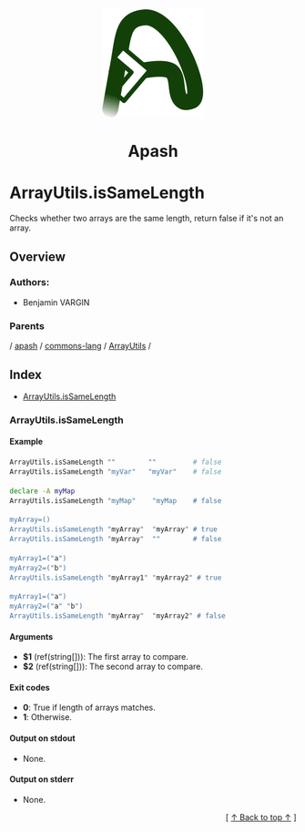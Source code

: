 
<div align='center' id='apash-top'>
  <a href='https://github.com/hastec-fr/apash'>
    <img alt='apash-logo' src='../../../../../../../assets/apash-logo.svg'/>
  </a>

  # Apash
</div>

# ArrayUtils.isSameLength

Checks whether two arrays are the same length, return false if it's not an array.

## Overview

### Authors:
* Benjamin VARGIN

### Parents
<!-- apash.parentBegin -->
[](../../../../.md) / [apash](../../../apash.md) / [commons-lang](../../commons-lang.md) / [ArrayUtils](../ArrayUtils.md) / 
<!-- apash.parentEnd -->

## Index

* [ArrayUtils.isSameLength](#arrayutilsissamelength)

### ArrayUtils.isSameLength

#### Example
```bash
ArrayUtils.isSameLength ""        ""         # false
ArrayUtils.isSameLength "myVar"   "myVar"    # false

declare -A myMap
ArrayUtils.isSameLength "myMap"    "myMap    # false

myArray=()
ArrayUtils.isSameLength "myArray"  "myArray" # true
ArrayUtils.isSameLength "myArray"  ""        # false

myArray1=("a")
myArray2=("b")
ArrayUtils.isSameLength "myArray1" "myArray2" # true

myArray1=("a")
myArray2=("a" "b")
ArrayUtils.isSameLength "myArray"  "myArray2" # false
```

#### Arguments

* **$1** (ref(string[])): The first array to compare.
* **$2** (ref(string[])): The second array to compare.

#### Exit codes

* **0**: True if length of arrays matches.
* **1**: Otherwise.

#### Output on stdout

* None.

#### Output on stderr

* None.


  <div align='right'>[ <a href='#apash-top'>↑ Back to top ↑</a> ]</div>

